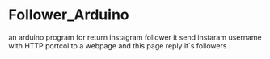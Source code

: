# Follower_Arduino
an arduino program for return instagram follower
it send instaram username with HTTP portcol to a webpage and this page reply it`s followers .
